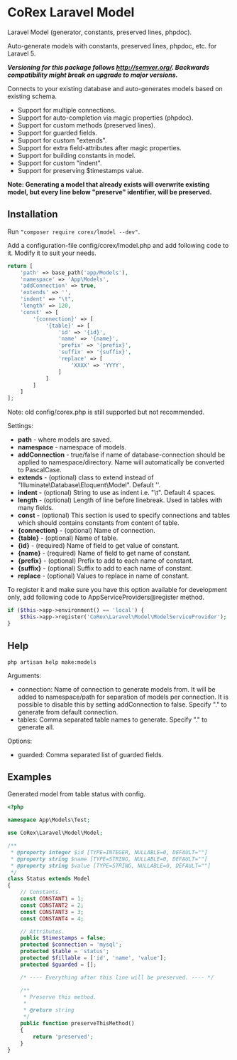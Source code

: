 # CoRex Laravel Model
Laravel Model (generator, constants, preserved lines, phpdoc).

Auto-generate models with constants, preserved lines, phpdoc, etc. for Laravel 5.

**_Versioning for this package follows http://semver.org/. Backwards compatibility might break on upgrade to major versions._**

Connects to your existing database and auto-generates models based on existing schema.
 - Support for multiple connections.
 - Support for auto-completion via magic properties (phpdoc).
 - Support for custom methods (preserved lines).
 - Support for guarded fields.
 - Support for custom "extends".
 - Support for extra field-attributes after magic properties.
 - Support for building constants in model.
 - Support for custom "indent".
 - Support for preserving $timestamps value.

**Note: Generating a model that already exists will overwrite existing model, but every line below "preserve" identifier, will be preserved.**


## Installation
Run ```"composer require corex/lmodel --dev"```.

Add a configuration-file config/corex/lmodel.php and add following code to it. Modify it to suit your needs.
```php
return [
    'path' => base_path('app/Models'),
    'namespace' => 'App\Models',
    'addConnection' => true,
    'extends' => '',
    'indent' => "\t",
    'length' => 120,
    'const' => [
        '{connection}' => [
            '{table}' => [
                'id' => '{id}',
                'name' => '{name}',
                'prefix' => '{prefix}',
                'suffix' => '{suffix}',
                'replace' => [
                    'XXXX' => 'YYYY',
                ]
            ]
        ]
    ]
];
```
Note: old config/corex.php is still supported but not recommended.

Settings:
 - **path** - where models are saved.
 - **namespace** - namespace of models.
 - **addConnection** - true/false if name of database-connection should be applied to namespace/directory. Name will automatically be converted to PascalCase.
 - **extends** - (optional) class to extend instead of "Illuminate\Database\Eloquent\Model". Default ''.
 - **indent** - (optional) String to use as indent i.e. "\t". Default 4 spaces.
 - **length** - (optional) Length of line before linebreak. Used in tables with many fields.
 - **const** - (optional) This section is used to specify connections and tables which should contains constants from content of table.
 - **{connection}** - (optional) Name of connection.
 - **{table}** - (optional) Name of table.
 - **{id}** - (required) Name of field to get value of constant.
 - **{name}** - (required) Name of field to get name of constant.
 - **{prefix}** - (optional) Prefix to add to each name of constant.
 - **{suffix}** - (optional) Suffix to add to each name of constant.
 - **replace** - (optional) Values to replace in name of constant.

To register it and make sure you have this option available for development only, add following code to AppServiceProviders@register method.
```php
if ($this->app->environment() == 'local') {
    $this->app->register('CoRex\Laravel\Model\ModelServiceProvider');
}
```


## Help
```php artisan help make:models```

Arguments:
 - connection: Name of connection to generate models from. It will be added to namespace/path for separation of models per connection. It is possible to disable this by setting addConnection to false. Specify "." to generate from default connection.
 - tables: Comma separated table names to generate. Specify "." to generate all.

Options:
 - guarded: Comma separated list of guarded fields.


## Examples

Generated model from table status with config.

```php
<?php

namespace App\Models\Test;

use CoRex\Laravel\Model\Model;

/**
 * @property integer $id [TYPE=INTEGER, NULLABLE=0, DEFAULT=""]
 * @property string $name [TYPE=STRING, NULLABLE=0, DEFAULT=""]
 * @property string $value [TYPE=STRING, NULLABLE=0, DEFAULT=""]
 */
class Status extends Model
{
    // Constants.
    const CONSTANT1 = 1;
    const CONSTANT2 = 2;
    const CONSTANT3 = 3;
    const CONSTANT4 = 4;

    // Attributes.
    public $timestamps = false;
    protected $connection = 'mysql';
    protected $table = 'status';
    protected $fillable = ['id', 'name', 'value'];
    protected $guarded = [];

    /* ---- Everything after this line will be preserved. ---- */

    /**
     * Preserve this method.
     *
     * @return string
     */
    public function preserveThisMethod()
    {
        return 'preserved';
    }
}
```
